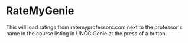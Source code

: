 # RateMyGenie
This will load ratings from ratemyprofessors.com next to the professor's name in the course listing in UNCG Genie at the press of a button.
